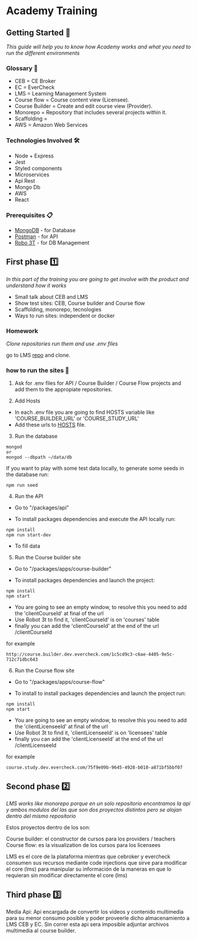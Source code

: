 # Academy Training

## Getting Started 🚀

_This guide will help you to know how Academy works and what you need to run the different environments_

### Glossary 📓

* CEB = CE Broker
* EC = EverCheck
* LMS = Learning Management System
* Course flow = Course content view (Licensee).
* Course Builder = Create and edit course view (Provider).
* Monorepo = Repository that includes several projects within it.
* Scaffolding = 
* AWS = Amazon Web Services

### Technologies Involved 🛠️

* Node + Express
* Jest
* Styled components
* Microservices
* Api Rest
* Mongo Db
* AWS
* React

### Prerequisites 📋

* [MongoDB](https://www.mongodb.com/try/download/community) - for Database
* [Postman](https://www.postman.com/) - for API
* [Robo 3T](https://robomongo.org/) - for DB Management

## First phase 1️⃣

_In this part of the training you are going to get involve with the product and understand how it works_

* Small talk about CEB and LMS
* Show test sites: CEB, Course builder and Course flow
* Scaffolding, monorepo, tecnologies
* Ways to run sites: independent or docker

### Homework

_Clone repositories run them and use .env files_

go to LMS [repo](https://github.com/cebroker/lms) and clone.

### how to run the sites 📝

1. Ask for .env files for API / Course Builder / Course Flow projects and add them to the appropiate repositories.

2. Add Hosts

* In each .env file you are going to find HOSTS variable like 'COURSE_BUILDER_URL' or 'COURSE_STUDY_URL'
* Add these urls to [HOSTS](https://www.dalendesign.com/webpress-blog/webmaster-tools/edit-hosts-file-in-mac-terminal/) file.

3. Run the database

```
mongod
or
mongod --dbpath ~/data/db
```

If you want to play with some test data locally, to generate some seeds in the database run:

```
npm run seed
```

4. Run the API

* Go to "/packages/api"

* To install packages dependencies and execute the API locally run:
```
npm install
npm run start-dev
```

* To fill data

5. Run the Course builder site

* Go to "/packages/apps/course-builder"

* To install packages dependencies and launch the project:

```
npm install
npm start
```

* You are going to see an empty window, to resolve this you need to add the 'clientCourseId' at final of the url
* Use Robot 3t to find it, 'clientCourseId' is on 'courses' table
* finally you can add the 'clientCourseId' at the end of the url /clientCourseId

for example

```
http://course.builder.dev.evercheck.com/1c5cd9c3-c6ae-4405-9e5c-712c71dbc643
```

6. Run the Course flow site

* Go to "/packages/apps/course-flow"

* To install to install packages dependencies and launch the project run:

```
npm install
npm start
```

* You are going to see an empty window, to resolve this you need to add the 'clientLicenseeId' at final of the url
* Use Robot 3t to find it, 'clientLicenseeId' is on 'licensees' table
* finally you can add the 'clientLicenseeId' at the end of the url /clientLicenseeId

for example

```
course.study.dev.evercheck.com/75f9e09b-9645-4928-b010-a871bf5bbf07
```

## Second phase 2️⃣

_LMS works like monorepo porque en un solo repositorio encontramos la api y ambos modulos del las que son dos proyectos distintos pero se alojan dentro del mismo repositorio_

Estos proyectos dentro de los son:

Course builder: el constructor de cursos para los providers / teachers
Course flow: es la visualization de los cursos para los licensees

LMS es el core de la plataforma mientras que cebroker y evercheck consumen sus recursos mediante code injections que sirve para modificar el core (lms) para manipular su información de la maneras en que lo requieran sin modificar directamente el core (lms)

## Third phase 3️⃣

Media Api: Api encargada de convertir los videos y contenido multimedia para su menor consumo posible y poder proveerle dicho almacenamiento a LMS CEB y EC. Sin correr esta api sera imposible adjuntar archivos multimedia al course builder.

